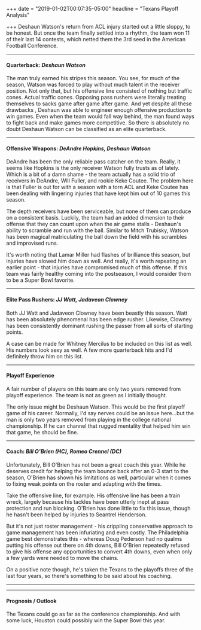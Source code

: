 +++
date = "2019-01-02T00:07:35-05:00"
headline = "Texans Playoff Analysis"

+++
Deshaun Watson's return from ACL injury started out a little sloppy, to be honest. But once the team finally settled into a rhythm, the team won 11 of their last 14 contests, which netted them the 3rd seed in the American Football Conference.

***

#### Quarterback: _Deshaun Watson_

The man truly earned his stripes this season. You see, for much of the season, Watson was forced to play without much talent in the receiver position. Not only that, but his offensive line consisted of nothing but traffic cones. Actual traffic cones. Opposing pass rushers were literally treating themselves to sacks game after game after game. And yet despite all these drawbacks , Deshaun was able to engineer enough offensive production to win games. Even when the team would fall way behind, the man found ways to fight back and make games more competitive. So there is absolutely no doubt Deshaun Watson can be classified as an elite quarterback.

***

#### Offensive Weapons: _DeAndre Hopkins, Deshaun Watson_

DeAndre has been the only reliable pass catcher on the team. Really, it seems like Hopkins is the only receiver Watson fully trusts as of lately. Which is a bit of a damn shame - the team actually has a solid trio of receivers in DeAndre, Will Fuller, and rookie Keke Coutee. The problem here is that Fuller is out for with a season with a torn ACL and Keke Coutee has been dealing with lingering injuries that have kept him out of 10 games this season.

The depth receivers have been serviceable, but none of them can produce on a consistent basis. Luckily, the team had an added dimension to their offense that they can count upon when the air game stalls - Deshaun's ability to scramble and run with the ball. Similar to Mitch Trubisky, Watson has been magical matriculating the ball down the field with his scrambles and improvised runs.

It's worth noting that Lamar Miller had flashes of brilliance this season, but injuries have slowed him down as well. And really, it's worth repeating an earlier point - that injuries have compromised much of this offense. If this team was fairly healthy coming into the postseason, I would consider them to be a Super Bowl favorite. 

***

#### Elite Pass Rushers: _JJ Watt, Jadaveon Clowney_

Both JJ Watt and Jadaveon Clowney have been beastly this season. Watt has been absolutely phenomenal has been edge rusher. Likewise, Clowney has been consistently dominant rushing the passer from all sorts of starting points.

A case can be made for Whitney Mercilus to be included on this list as well. His numbers look sexy as well. A few more quarterback hits and I'd definitely throw him on this list.

***

#### Playoff Experience

A fair number of players on this team are only two years removed from playoff experience. The team is not as green as I initially thought.

The only issue might be Deshaun Watson. This would be the first playoff game of his career. Normally, I'd say nerves could be an issue here...but the man is only two years removed from playing in the college national championship. If he can channel that rugged mentality that helped him win that game, he should be fine.  

***

#### Coach: _Bill O'Brien (HC), Romeo Crennel (DC)_

Unfortunately, Bill O'Brien has not been a great coach this year. While he deserves credit for helping the team bounce back after an 0-3 start to the season, O'Brien has shown his limitations as well, particular when it comes to fixing weak points on the roster and adapting with the times. 

Take the offensive line, for example. His offensive line has been a train wreck, largely because his tackles have been utterly inept at pass protection and run blocking. O'Brien has done little to fix this issue, though he hasn't been helped by injuries to Seantrel Henderson. 

But it's not just roster management - his crippling conservative approach to game management has been infuriating and even costly. The Philadelphia game best demonstrates this - whereas Doug Pederson had no qualms putting his offense out there on 4th downs, Bill O'Brien repeatedly refused to give his offense any opportunities to convert 4th downs, even when only a few yards were needed to move the chains.

On a positive note though, he's taken the Texans to the playoffs three of the last four years, so there's something to be said about his coaching.

***

***

#### Prognosis / Outlook

The Texans could go as far as the conference championship. And with some luck, Houston could possibly win the Super Bowl this year.